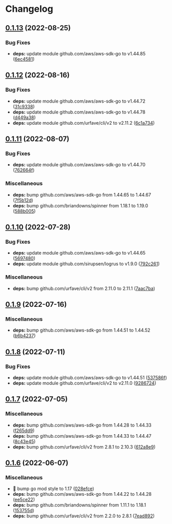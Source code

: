 # Changelog

## [0.1.13](https://github.com/shufo/ecs-fargate-oneshot/compare/v0.1.12...v0.1.13) (2022-08-25)


### Bug Fixes

* **deps:** update module github.com/aws/aws-sdk-go to v1.44.85 ([6ec4581](https://github.com/shufo/ecs-fargate-oneshot/commit/6ec45815ac3ede6cad93422a1de1f8bfb3c0b21c))

## [0.1.12](https://github.com/shufo/ecs-fargate-oneshot/compare/v0.1.11...v0.1.12) (2022-08-16)


### Bug Fixes

* **deps:** update module github.com/aws/aws-sdk-go to v1.44.72 ([31c9338](https://github.com/shufo/ecs-fargate-oneshot/commit/31c9338b0cf206fc3de71337cb6f642978ad11e9))
* **deps:** update module github.com/aws/aws-sdk-go to v1.44.78 ([d449a38](https://github.com/shufo/ecs-fargate-oneshot/commit/d449a38b76c143e71fd3294644e692ef45f41346))
* **deps:** update module github.com/urfave/cli/v2 to v2.11.2 ([6c1a734](https://github.com/shufo/ecs-fargate-oneshot/commit/6c1a734c68d5765aef6464060ee3ce047558f127))

## [0.1.11](https://github.com/shufo/ecs-fargate-oneshot/compare/v0.1.10...v0.1.11) (2022-08-07)


### Bug Fixes

* **deps:** update module github.com/aws/aws-sdk-go to v1.44.70 ([762664f](https://github.com/shufo/ecs-fargate-oneshot/commit/762664f8ac65367708509d6fc5e5843d989c5c81))


### Miscellaneous

* **deps:** bump github.com/aws/aws-sdk-go from 1.44.65 to 1.44.67 ([7f5b12d](https://github.com/shufo/ecs-fargate-oneshot/commit/7f5b12df122a98c9ad4e3301642319539ef82f2e))
* **deps:** bump github.com/briandowns/spinner from 1.18.1 to 1.19.0 ([588b005](https://github.com/shufo/ecs-fargate-oneshot/commit/588b00565457676494ac856601956c72729f8073))

## [0.1.10](https://github.com/shufo/ecs-fargate-oneshot/compare/v0.1.9...v0.1.10) (2022-07-28)


### Bug Fixes

* **deps:** update module github.com/aws/aws-sdk-go to v1.44.65 ([5697480](https://github.com/shufo/ecs-fargate-oneshot/commit/5697480f0582cd869ac320bca4b24ea87b9c6b2f))
* **deps:** update module github.com/sirupsen/logrus to v1.9.0 ([792c261](https://github.com/shufo/ecs-fargate-oneshot/commit/792c26102d6cb5042f56aa0aaffca024652a5937))


### Miscellaneous

* **deps:** bump github.com/urfave/cli/v2 from 2.11.0 to 2.11.1 ([7aac7ba](https://github.com/shufo/ecs-fargate-oneshot/commit/7aac7ba17279e435fdfe8ff130d1b6f563c2f704))

## [0.1.9](https://github.com/shufo/ecs-fargate-oneshot/compare/v0.1.8...v0.1.9) (2022-07-16)


### Miscellaneous

* **deps:** bump github.com/aws/aws-sdk-go from 1.44.51 to 1.44.52 ([b6b4237](https://github.com/shufo/ecs-fargate-oneshot/commit/b6b4237d07db85512aa54685c025c77e177ebe7e))

## [0.1.8](https://github.com/shufo/ecs-fargate-oneshot/compare/v0.1.7...v0.1.8) (2022-07-11)


### Bug Fixes

* **deps:** update module github.com/aws/aws-sdk-go to v1.44.51 ([537586f](https://github.com/shufo/ecs-fargate-oneshot/commit/537586fbaa028b7290766a43ad8efdfc5a566808))
* **deps:** update module github.com/urfave/cli/v2 to v2.11.0 ([9286724](https://github.com/shufo/ecs-fargate-oneshot/commit/9286724232cfd3047c05d9011ca50d1b2c50fb8d))

## [0.1.7](https://github.com/shufo/ecs-fargate-oneshot/compare/v0.1.6...v0.1.7) (2022-07-05)


### Miscellaneous

* **deps:** bump github.com/aws/aws-sdk-go from 1.44.28 to 1.44.33 ([f265dd9](https://github.com/shufo/ecs-fargate-oneshot/commit/f265dd9bd3eb343fb41087a5f220d547bf083469))
* **deps:** bump github.com/aws/aws-sdk-go from 1.44.33 to 1.44.47 ([8c43e45](https://github.com/shufo/ecs-fargate-oneshot/commit/8c43e459ef593168b7565fd28498fb101751faaa))
* **deps:** bump github.com/urfave/cli/v2 from 2.8.1 to 2.10.3 ([612a8e9](https://github.com/shufo/ecs-fargate-oneshot/commit/612a8e9d0d35cee81957db9ad165b3626234b033))

## [0.1.6](https://github.com/shufo/ecs-fargate-oneshot/compare/v0.1.5...v0.1.6) (2022-06-07)


### Miscellaneous

* 🤖 bump go mod style to 1.17 ([028efce](https://github.com/shufo/ecs-fargate-oneshot/commit/028efcee677daf488eb20c54330957051b4950f4))
* **deps:** bump github.com/aws/aws-sdk-go from 1.44.22 to 1.44.28 ([ee5ce22](https://github.com/shufo/ecs-fargate-oneshot/commit/ee5ce229833720937656a2006941f2b6253d40f3))
* **deps:** bump github.com/briandowns/spinner from 1.11.1 to 1.18.1 ([153755d](https://github.com/shufo/ecs-fargate-oneshot/commit/153755d1e696f23db429cd87316db5f2991c3c01))
* **deps:** bump github.com/urfave/cli/v2 from 2.2.0 to 2.8.1 ([7ead892](https://github.com/shufo/ecs-fargate-oneshot/commit/7ead89255f03e96c736b8d840befe585e71d4f81))
